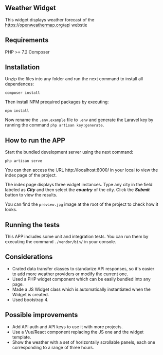 ## Weather Widget

This widget displays weather forecast of the https://openweathermap.org/api webstie

## Requirements

PHP >= 7.2
Composer

## Installation

Unzip the files into any folder and run the next command to install all dependences:

```composer install```

Then install NPM prequired packages by executing:

```npm install```

Now rename the ```.env.example``` file to ```.env``` and generate the Laravel key by running the command  ```php artisan key:generate```.

## How to run the APP

Start the bundled development server using the next command:

```php artisan serve``` 

You can then access the URL http://localhost:8000/ in your local to view the index page of the project.

The index page displays three widget instances. Type any city in the field labeled as **_City_** and then select the **_country_** of the city. Click the **_Submit_** button to view the results.

You can find the ```preview.jpg``` image at the root of the project to check how it looks.

## Running the tests

This APP includes some unit and integration tests. You can run them by executing the command ```./vendor/bin/``` in your console.

## Considerations

* Crated data transfer classes to standarize API responses, so it's easier to add more weather providers or modify the current one.
* Used a PHP widget component which can be easily bundled into any page.
* Made a JS Widget class which is automatically instantiated when the Widget is created.
* Used bootstrap 4.

## Possible improvements

* Add API auth and API keys to use it with more projects.
* Use a Vue/React component replacing the JS one and the widget template.
* Show the weather with a set of horizontally scrollable panels, each one corresponding to a range of three hours.
